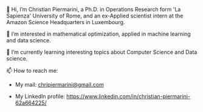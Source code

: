 👋 Hi, I’m Christian Piermarini, a Ph.D. in Operations Research form 'La Sapienza' University of Rome, and an ex-Applied scientist intern at the Amazon Science Headquarters in Luxembourg.

👀 I’m interested in mathematical optimization, applied in machine learning and data science.

🌱 I’m currently learning interesting topics about Computer Science and Data science.

📫 How to reach me: 

- My mail: chripiermarini@gmail.com
    
- My LinkedIn profile: https://www.linkedin.com/in/christian-piermarini-62a664225/
